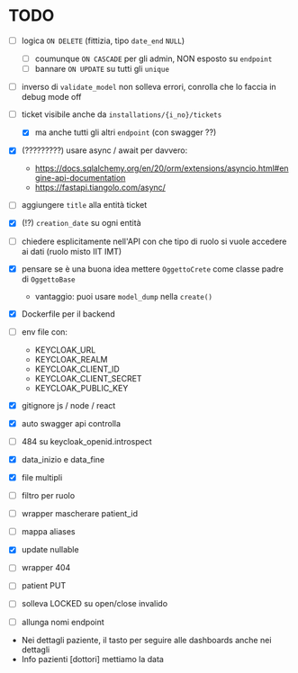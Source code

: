 # TODO

- [ ] logica `ON DELETE` (fittizia, tipo `date_end` `NULL`)
  - [ ] coumunque `ON CASCADE` per gli admin, NON esposto su `endpoint`
  - [ ] bannare `ON UPDATE` su tutti gli `unique`
- [ ] inverso di `validate_model` non solleva errori, conrolla che lo faccia in debug mode off
- [ ] ticket visibile anche da `installations/{i_no}/tickets`
  - [X] ma anche tutti gli altri `endpoint` (con swagger ??)
- [X] (?????????) usare async / await per davvero:
  - <https://docs.sqlalchemy.org/en/20/orm/extensions/asyncio.html#engine-api-documentation>
  - <https://fastapi.tiangolo.com/async/>
- [ ] aggiungere `title` alla entità ticket
- [X] (!?) `creation_date` su ogni entità
- [ ] chiedere esplicitamente nell'API con che tipo di ruolo si vuole accedere ai dati (ruolo misto IIT IMT)
- [X] pensare se è una buona idea mettere `OggettoCrete` come classe padre di `OggettoBase`
  - vantaggio: puoi usare `model_dump` nella `create()`
- [X] Dockerfile per il backend

- [ ] env file con:
  - KEYCLOAK_URL
  - KEYCLOAK_REALM
  - KEYCLOAK_CLIENT_ID
  - KEYCLOAK_CLIENT_SECRET
  - KEYCLOAK_PUBLIC_KEY
- [X] gitignore js / node / react
- [X] auto swagger api controlla

- [ ] 484 su keycloak_openid.introspect
- [X] data_inizio e data_fine
- [X] file multipli
- [ ] filtro per ruolo
- [ ] wrapper mascherare patient_id
- [ ] mappa aliases
- [X] update nullable
- [ ] wrapper 404
- [ ] patient PUT
- [ ] solleva LOCKED su open/close invalido
- [ ] allunga nomi endpoint




- Nei dettagli paziente, il tasto per seguire alle dashboards anche nei dettagli
- Info pazienti [dottori] mettiamo la data